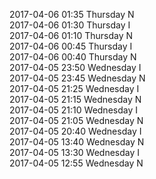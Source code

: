 2017-04-06 01:35 Thursday  N  
2017-04-06 01:30 Thursday  I  
2017-04-06 01:10 Thursday  N  
2017-04-06 00:45 Thursday  I  
2017-04-06 00:40 Thursday  N  
2017-04-05 23:50 Wednesday  I  
2017-04-05 23:45 Wednesday  N  
2017-04-05 21:25 Wednesday  I  
2017-04-05 21:15 Wednesday  N  
2017-04-05 21:10 Wednesday  I  
2017-04-05 21:05 Wednesday  N  
2017-04-05 20:40 Wednesday  I  
2017-04-05 13:40 Wednesday  N  
2017-04-05 13:30 Wednesday  I  
2017-04-05 12:55 Wednesday  N  
